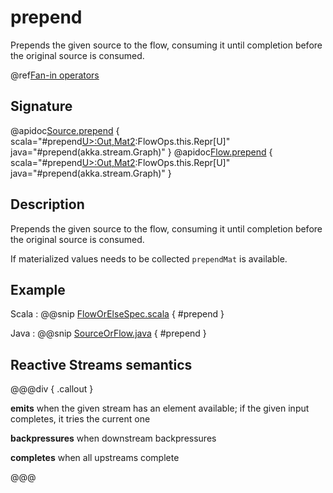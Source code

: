 # prepend

Prepends the given source to the flow, consuming it until completion before the original source is consumed.

@ref[Fan-in operators](../index.md#fan-in-operators)

## Signature

@apidoc[Source.prepend](Source) { scala="#prepend[U&gt;:Out,Mat2](that:akka.stream.Graph[akka.stream.SourceShape[U],Mat2]):FlowOps.this.Repr[U]" java="#prepend(akka.stream.Graph)" }
@apidoc[Flow.prepend](Flow) { scala="#prepend[U&gt;:Out,Mat2](that:akka.stream.Graph[akka.stream.SourceShape[U],Mat2]):FlowOps.this.Repr[U]" java="#prepend(akka.stream.Graph)" }


## Description

Prepends the given source to the flow, consuming it until completion before the original source is consumed.

If materialized values needs to be collected `prependMat` is available.

## Example
Scala
:   @@snip [FlowOrElseSpec.scala](/akka-stream-tests/src/test/scala/akka/stream/scaladsl/FlowPrependSpec.scala) { #prepend }

Java
:   @@snip [SourceOrFlow.java](/akka-docs/src/test/java/jdocs/stream/operators/SourceOrFlow.java) { #prepend }

## Reactive Streams semantics

@@@div { .callout }

**emits** when the given stream has an element available; if the given input completes, it tries the current one

**backpressures** when downstream backpressures

**completes** when all upstreams complete

@@@
